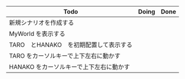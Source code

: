 |Todo|Doing|Done|
| -- | -- | -- |
|新規シナリオを作成する|&nbsp;|&nbsp;|
|MyWorld を表示する|&nbsp;|&nbsp;|
|TARO　とHANAKO　を初期配置して表示する|&nbsp;|&nbsp;|
|TARO をカーソルキーで上下左右に動かす|&nbsp;|&nbsp;|
|HANAKO をカーソルキーで上下左右に動かす|&nbsp;|&nbsp;|